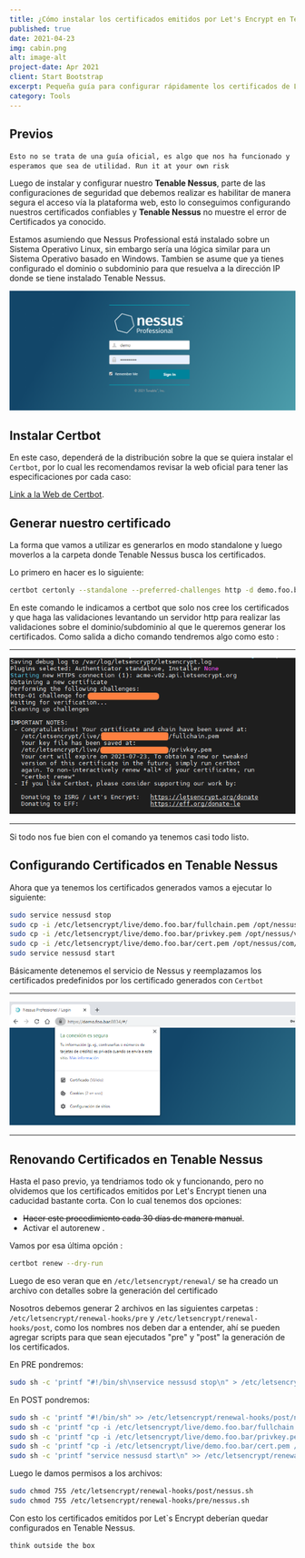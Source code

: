 ```yaml
---
title: ¿Cómo instalar los certificados emitidos por Let's Encrypt en Tenable Nessus?
published: true
date: 2021-04-23
img: cabin.png
alt: image-alt
project-date: Apr 2021
client: Start Bootstrap
excerpt: Pequeña guía para configurar rápidamente los certificados de Let's Encrypt en tu Nessus Professional.
category: Tools
---
```


## [](#header-2)Previos

`Esto no se trata de una guía oficial, es algo que nos ha funcionado y esperamos que sea de utilidad.
Run it at your own risk`

Luego de instalar y configurar nuestro **Tenable Nessus**, parte de las configuraciones de seguridad que debemos realizar es habilitar de manera segura el acceso vía la plataforma web, esto lo conseguimos configurando nuestros certificados confiables y **Tenable Nessus** no muestre el error de Certificados ya conocido.

Estamos asumiendo que Nessus Professional está instalado sobre un Sistema Operativo Linux, sin embargo sería una lógica similar para un Sistema Operativo basado en Windows. Tambien se asume que ya tienes configurado el dominio o subdominio para que resuelva a la dirección IP donde se tiene instalado Tenable Nessus.

![](assets\posts\nessus_img1.png)

## [](#header-2)Instalar Certbot

En este caso, dependerá de la distribución sobre la que se quiera instalar el `Certbot`, por lo cual les recomendamos revisar la web oficial para tener las especificaciones por cada caso: 

[Link a la Web de Certbot](https://certbot.eff.org/).

## [](#header-2)Generar nuestro certificado
La forma que vamos a utilizar es generarlos en modo standalone y luego moverlos a la carpeta donde Tenable Nessus busca los certificados.

Lo primero en hacer es lo siguiente: 
```bash
certbot certonly --standalone --preferred-challenges http -d demo.foo.bar
```
En este comando le indicamos a certbot que solo nos cree los certificados y que haga las validaciones levantando un servidor http para realizar las validaciones sobre el dominio/subdominio al que le queremos generar los certificados.
Como salida a dicho comando tendremos algo como esto : 
* * *
![](assets\posts\nessus_img2.png)
* * *

Si todo nos fue bien con el comando ya tenemos casi todo listo.


## [](#header-2)Configurando Certificados en Tenable Nessus
Ahora que ya tenemos los certificados generados vamos a ejecutar lo siguiente:

```bash
sudo service nessusd stop
sudo cp -i /etc/letsencrypt/live/demo.foo.bar/fullchain.pem /opt/nessus/com/nessus/CA/servercert.pem
sudo cp -i /etc/letsencrypt/live/demo.foo.bar/privkey.pem /opt/nessus/var/nessus/CA/serverkey.pem
sudo cp -i /etc/letsencrypt/live/demo.foo.bar/cert.pem /opt/nessus/com/nessus/CA/cacert.pem
sudo service nessusd start
```
Básicamente detenemos el servicio de  Nessus y reemplazamos los certificados predefinidos por los certificado generados con `Certbot`
* * *
![](assets\posts\nessus_img3.png)
* * *


## [](#header-2)Renovando Certificados en Tenable Nessus
Hasta el paso previo, ya tendriamos todo ok y funcionando, pero no olvidemos que los certificados emitidos por Let's Encrypt tienen una caducidad bastante corta. Con lo cual tenemos dos opciones:
*   ~~Hacer este procedimiento cada 30 días de manera manual~~.
*   Activar el autorenew . 

Vamos por esa última opción :
```bash
certbot renew --dry-run
```

Luego de eso veran que en `/etc/letsencrypt/renewal/` se ha creado un archivo con detalles sobre la generación del certificado

Nosotros debemos generar 2 archivos en las siguientes carpetas : `/etc/letsencrypt/renewal-hooks/pre` y `/etc/letsencrypt/renewal-hooks/post`, como los nombres nos deben dar a entender, ahí se pueden agregar scripts para que sean ejecutados "pre" y "post" la generación de los certificados. 

En PRE pondremos: 
```bash
sudo sh -c 'printf "#!/bin/sh\nservice nessusd stop\n" > /etc/letsencrypt/renewal-hooks/pre/nessus.sh'
```
En POST pondremos:

```bash
sudo sh -c 'printf "#!/bin/sh" >> /etc/letsencrypt/renewal-hooks/post/nessus.sh'
sudo sh -c 'printf "cp -i /etc/letsencrypt/live/demo.foo.bar/fullchain.pem /opt/nessus/com/nessus/CA/servercert.pem\n" >> /etc/letsencrypt/renewal-hooks/post/nessus.sh'
sudo sh -c 'printf "cp -i /etc/letsencrypt/live/demo.foo.bar/privkey.pem /opt/nessus/var/nessus/CA/serverkey.pem\n" >> /etc/letsencrypt/renewal-hooks/post/nessus.sh'
sudo sh -c 'printf "cp -i /etc/letsencrypt/live/demo.foo.bar/cert.pem /opt/nessus/com/nessus/CA/cacert.pem\n" >> /etc/letsencrypt/renewal-hooks/post/nessus.sh'
sudo sh -c 'printf "service nessusd start\n" >> /etc/letsencrypt/renewal-hooks/post/nessus.sh'
```
Luego le damos permisos a los archivos: 
```bash
sudo chmod 755 /etc/letsencrypt/renewal-hooks/post/nessus.sh
sudo chmod 755 /etc/letsencrypt/renewal-hooks/pre/nessus.sh
```

Con esto los certificados emitidos por Let`s Encrypt deberían quedar configurados en Tenable Nessus. 

```
think outside the box
```

